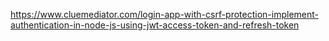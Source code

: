 https://www.cluemediator.com/login-app-with-csrf-protection-implement-authentication-in-node-js-using-jwt-access-token-and-refresh-token